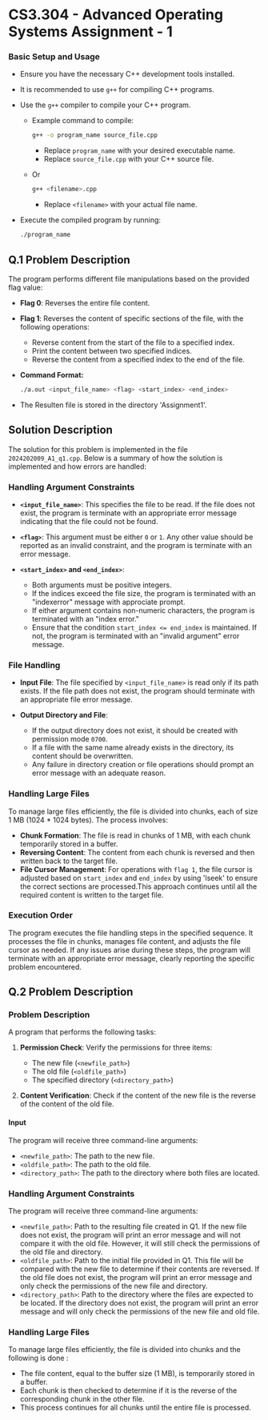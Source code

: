 # CS3.304 - Advanced Operating Systems  Assignment - 1

### Basic Setup and Usage
- Ensure you have the necessary C++ development tools installed.
- It is recommended to use `g++` for compiling C++ programs.
- Use the `g++` compiler to compile your C++ program.
  - Example command to compile:
    ```bash
    g++ -o program_name source_file.cpp
    ```
    - Replace `program_name` with your desired executable name.
    - Replace `source_file.cpp` with your C++ source file.

  - Or 
    ```bash
    g++ <filename>.cpp
    ```
    - Replace `<filename>` with your actual file name.

- Execute the compiled program by running:
  ```bash
  ./program_name

## Q.1 Problem Description

The program performs different file manipulations based on the provided flag value:
- **Flag 0**: Reverses the entire file content.
- **Flag 1**: Reverses the content of specific sections of the file, with the following operations:
  - Reverse content from the start of the file to a specified index.
  - Print the content between two specified indices.
  - Reverse the content from a specified index to the end of the file.

- **Command Format:**
  ```bash
  ./a.out <input_file_name> <flag> <start_index> <end_index>
- The Resulten file is  stored in the directory  'Assignment1'.
  
## Solution Description

The solution for this problem is implemented in the file `2024202009_A1_q1.cpp`. Below is a summary of how the solution is implemented and how errors are handled:


### Handling Argument Constraints 

- **`<input_file_name>`**: This specifies the file to be read. If the file does not exist, the program is terminate with an appropriate error message indicating that the file could not be found.

- **`<flag>`**: This argument must be either `0` or `1`. Any other value should be reported as an invalid constraint, and the program is terminate with an error message.

- **`<start_index>` and `<end_index>`**:
  - Both arguments must be positive integers.
  - If the indices exceed the file size, the program is terminated with an "indexerror" message with approciate prompt.
  - If either argument contains non-numeric characters, the program is terminated with an "index error."
  - Ensure that the condition `start_index <= end_index` is maintained. If not, the program is terminated with an "invalid argument" error message.

### File Handling

- **Input File**: The file specified by `<input_file_name>` is read only if its path exists. If the file path does not exist, the program should terminate with an appropriate file error message.

- **Output Directory and File**:
  - If the output directory does not exist, it should be created with permission mode `0700`.
  - If a file with the same name already exists in the directory, its content should be overwritten.
  - Any failure in directory creation or file operations should prompt an error message with an adequate reason.

### Handling Large Files

To manage large files efficiently, the file is divided into chunks, each of size 1 MB (1024 * 1024 bytes). The process involves:

- **Chunk Formation**: The file is read in chunks of 1 MB, with each chunk temporarily stored in a buffer.
- **Reversing Content**: The content from each chunk is reversed and then written back to the target file.
- **File Cursor Management**: For operations with `flag 1`, the file cursor is adjusted based on `start_index` and `end_index` by using 'lseek' to ensure the correct sections are processed.This approach continues until all the required content is written to the target file.

### Execution Order

The program executes the file handling steps in the specified sequence. It processes the file in chunks, manages file content, and adjusts the file cursor as needed. If any issues arise during these steps, the program will terminate with an appropriate error message, clearly reporting the specific problem encountered.

## Q.2 Problem Description
### Problem Description

A program that performs the following tasks:

1. **Permission Check**: Verify the permissions for three items:
   - The new file (`<newfile_path>`)
   - The old file (`<oldfile_path>`)
   - The specified directory (`<directory_path>`)

2. **Content Verification**: Check if the content of the new file is the reverse of the content of the old file.

#### Input

The program will receive three command-line arguments:
- `<newfile_path>`: The path to the new file.
- `<oldfile_path>`: The path to the old file.
- `<directory_path>`: The path to the directory where both files are located.



 ### Handling Argument Constraints
The program will receive three command-line arguments:
- `<newfile_path>`: Path to the resulting file created in Q1. If the new file does not exist, the program will print an error message and will not compare it with the old file. However, it will still check the permissions of the old file and directory.
- `<oldfile_path>`: Path to the initial file provided in Q1. This file will be compared with the new file to determine if their contents are reversed. If the old file does not exist, the program will print an error message and only check the permissions of the new file and directory.
- `<directory_path>`: Path to the directory where the files are expected to be located. If the directory does not exist, the program will print an error message and will only check the permissions of the new file and old file.

### Handling Large Files
To manage large files efficiently, the file is divided into chunks and the following is done :
- The file content, equal to the buffer size (1 MB), is temporarily stored in a buffer.
- Each chunk is then checked to determine if it is the reverse of the corresponding chunk in the other file.
- This process continues for all chunks until the entire file is processed.




